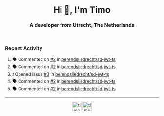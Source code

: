 <h1 align="center">Hi 👋, I'm Timo</h1>
<h3 align="center">A developer from Utrecht, The Netherlands</h3>
<br/>
<!-- https://github.com/rahuldkjain/github-profile-readme-generator --!>

<!--  <p align="left"><img src="https://github-readme-stats.vercel.app/api?username=timoglastra&show_icons=true&count_private=true&" alt="timoglastra" /></p> --!>

<!--
Github language stats
<p align="left"><img src="https://github-readme-stats.vercel.app/api/top-langs/?username=timoglastra&layout=compact" alt="timoglastra" /><p>
-->

<!-- Codestats language stats -->
<!-- <p align="left"><img src="https://codestats-readme.vercel.app/api/top-langs/?username=timoglastra&layout=compact&language_count=12" alt="timoglastra" /><p>    --!>
  
<h3>Recent Activity</h3>

<!--START_SECTION:activity-->
1. 🗣 Commented on [#2](https://github.com/berendsliedrecht/sd-jwt-ts/issues/2#issuecomment-1820556112) in [berendsliedrecht/sd-jwt-ts](https://github.com/berendsliedrecht/sd-jwt-ts)
2. 🗣 Commented on [#2](https://github.com/berendsliedrecht/sd-jwt-ts/issues/2#issuecomment-1820530631) in [berendsliedrecht/sd-jwt-ts](https://github.com/berendsliedrecht/sd-jwt-ts)
3. ❗ Opened issue [#3](https://github.com/berendsliedrecht/sd-jwt-ts/issues/3) in [berendsliedrecht/sd-jwt-ts](https://github.com/berendsliedrecht/sd-jwt-ts)
4. 🗣 Commented on [#2](https://github.com/berendsliedrecht/sd-jwt-ts/issues/2#issuecomment-1820497161) in [berendsliedrecht/sd-jwt-ts](https://github.com/berendsliedrecht/sd-jwt-ts)
5. 🗣 Commented on [#2](https://github.com/berendsliedrecht/sd-jwt-ts/issues/2#issuecomment-1820494768) in [berendsliedrecht/sd-jwt-ts](https://github.com/berendsliedrecht/sd-jwt-ts)
<!--END_SECTION:activity-->

---

<p align="center">
<a href="https://twitter.com/timoglastra" target="blank"><img align="center" src="https://cdn.jsdelivr.net/npm/simple-icons@3.0.1/icons/twitter.svg" alt="timoglastra" height="30" width="30" /></a>
<a href="https://linkedin.com/in/timoglastra" target="blank"><img align="center" src="https://cdn.jsdelivr.net/npm/simple-icons@3.0.1/icons/linkedin.svg" alt="timoglastra" height="30" width="30" /></a>
</p>



